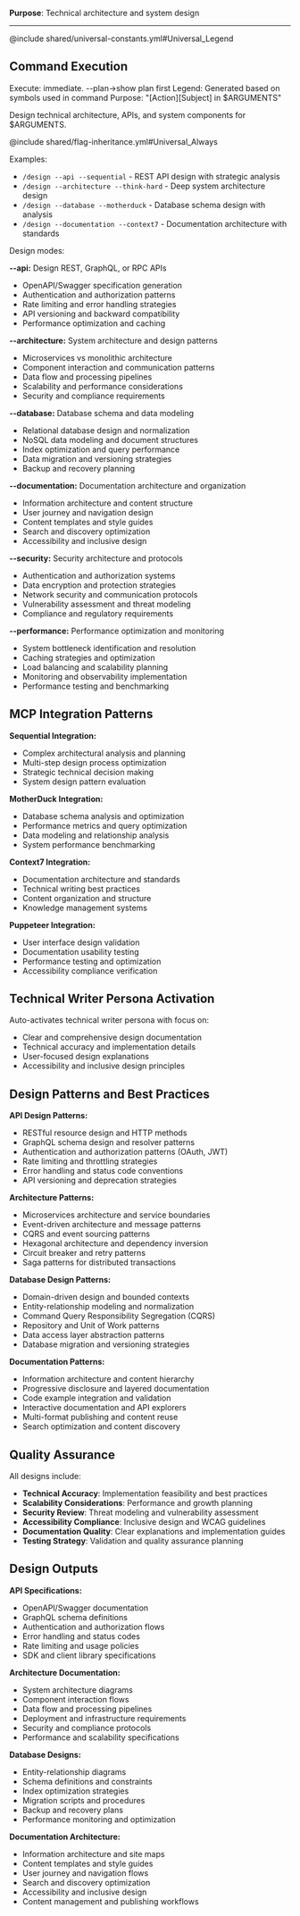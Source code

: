 **Purpose**: Technical architecture and system design

---

@include shared/universal-constants.yml#Universal_Legend

## Command Execution
Execute: immediate. --plan→show plan first
Legend: Generated based on symbols used in command
Purpose: "[Action][Subject] in $ARGUMENTS"

Design technical architecture, APIs, and system components for $ARGUMENTS.

@include shared/flag-inheritance.yml#Universal_Always

Examples:
- `/design --api --sequential` - REST API design with strategic analysis
- `/design --architecture --think-hard` - Deep system architecture design
- `/design --database --motherduck` - Database schema design with analysis
- `/design --documentation --context7` - Documentation architecture with standards

Design modes:

**--api:** Design REST, GraphQL, or RPC APIs
- OpenAPI/Swagger specification generation
- Authentication and authorization patterns
- Rate limiting and error handling strategies
- API versioning and backward compatibility
- Performance optimization and caching

**--architecture:** System architecture and design patterns
- Microservices vs monolithic architecture
- Component interaction and communication patterns
- Data flow and processing pipelines
- Scalability and performance considerations
- Security and compliance requirements

**--database:** Database schema and data modeling
- Relational database design and normalization
- NoSQL data modeling and document structures
- Index optimization and query performance
- Data migration and versioning strategies
- Backup and recovery planning

**--documentation:** Documentation architecture and organization
- Information architecture and content structure
- User journey and navigation design
- Content templates and style guides
- Search and discovery optimization
- Accessibility and inclusive design

**--security:** Security architecture and protocols
- Authentication and authorization systems
- Data encryption and protection strategies
- Network security and communication protocols
- Vulnerability assessment and threat modeling
- Compliance and regulatory requirements

**--performance:** Performance optimization and monitoring
- System bottleneck identification and resolution
- Caching strategies and optimization
- Load balancing and scalability planning
- Monitoring and observability implementation
- Performance testing and benchmarking

## MCP Integration Patterns

**Sequential Integration:**
- Complex architectural analysis and planning
- Multi-step design process optimization
- Strategic technical decision making
- System design pattern evaluation

**MotherDuck Integration:**
- Database schema analysis and optimization
- Performance metrics and query optimization
- Data modeling and relationship analysis
- System performance benchmarking

**Context7 Integration:**
- Documentation architecture and standards
- Technical writing best practices
- Content organization and structure
- Knowledge management systems

**Puppeteer Integration:**
- User interface design validation
- Documentation usability testing
- Performance testing and optimization
- Accessibility compliance verification

## Technical Writer Persona Activation

Auto-activates technical writer persona with focus on:
- Clear and comprehensive design documentation
- Technical accuracy and implementation details
- User-focused design explanations
- Accessibility and inclusive design principles

## Design Patterns and Best Practices

**API Design Patterns:**
- RESTful resource design and HTTP methods
- GraphQL schema design and resolver patterns
- Authentication and authorization patterns (OAuth, JWT)
- Rate limiting and throttling strategies
- Error handling and status code conventions
- API versioning and deprecation strategies

**Architecture Patterns:**
- Microservices architecture and service boundaries
- Event-driven architecture and message patterns
- CQRS and event sourcing patterns
- Hexagonal architecture and dependency inversion
- Circuit breaker and retry patterns
- Saga patterns for distributed transactions

**Database Design Patterns:**
- Domain-driven design and bounded contexts
- Entity-relationship modeling and normalization
- Command Query Responsibility Segregation (CQRS)
- Repository and Unit of Work patterns
- Data access layer abstraction patterns
- Database migration and versioning strategies

**Documentation Patterns:**
- Information architecture and content hierarchy
- Progressive disclosure and layered documentation
- Code example integration and validation
- Interactive documentation and API explorers
- Multi-format publishing and content reuse
- Search optimization and content discovery

## Quality Assurance

All designs include:
- **Technical Accuracy**: Implementation feasibility and best practices
- **Scalability Considerations**: Performance and growth planning
- **Security Review**: Threat modeling and vulnerability assessment
- **Accessibility Compliance**: Inclusive design and WCAG guidelines
- **Documentation Quality**: Clear explanations and implementation guides
- **Testing Strategy**: Validation and quality assurance planning

## Design Outputs

**API Specifications:**
- OpenAPI/Swagger documentation
- GraphQL schema definitions
- Authentication and authorization flows
- Error handling and status codes
- Rate limiting and usage policies
- SDK and client library specifications

**Architecture Documentation:**
- System architecture diagrams
- Component interaction flows
- Data flow and processing pipelines
- Deployment and infrastructure requirements
- Security and compliance protocols
- Performance and scalability specifications

**Database Designs:**
- Entity-relationship diagrams
- Schema definitions and constraints
- Index optimization strategies
- Migration scripts and procedures
- Backup and recovery plans
- Performance monitoring and optimization

**Documentation Architecture:**
- Information architecture and site maps
- Content templates and style guides
- User journey and navigation flows
- Search and discovery optimization
- Accessibility and inclusive design
- Content management and publishing workflows